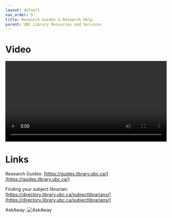 ```yaml
---
layout: default
nav_order: 5
title: Research Guides & Research Help
parent: UBC Library Resources and Services
---
```


# Video

<video controls="controls" name="GRAD student orientation to the library - part 3" width="100%" src="content/GRAD student orientation to the library - part 3 - burned in captions.mp4"></video>

# Links

Research Guides: [https://guides.library.ubc.ca/](https://guides.library.ubc.ca/) 

Finding your subject librarian: [https://directory.library.ubc.ca/subjectlibrarians/](https://directory.library.ubc.ca/subjectlibrarians/)

AskAway: ![AskAway](images/AskAway.JPG)
